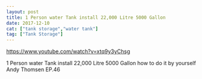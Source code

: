 ```yaml
---
layout: post
title: 1 Person water Tank install 22,000 Litre 5000 Gallon
date: 2017-12-10
cat: ["tank storage","water tank"]
tag: ["Tank Storage"]
---
```


https://www.youtube.com/watch?v=xtq9y3yChsg

1 Person water Tank install 22,000 Litre 5000 Gallon how to do it by yourself Andy Thomsen EP.46